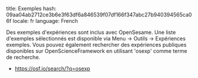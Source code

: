 title: Exemples
hash: 09aa04ab2712ce3b6e3f63df6a846539f07df166f347abc27b940394565ca06f
locale: fr
language: French

Des exemples d'expériences sont inclus avec OpenSesame. Une liste d'exemples sélectionnés est disponible via Menu → Outils → Expériences exemples. Vous pouvez également rechercher des expériences publiques disponibles sur OpenScienceFramework en utilisant 'osexp' comme terme de recherche.

- <https://osf.io/search/?q=osexp>